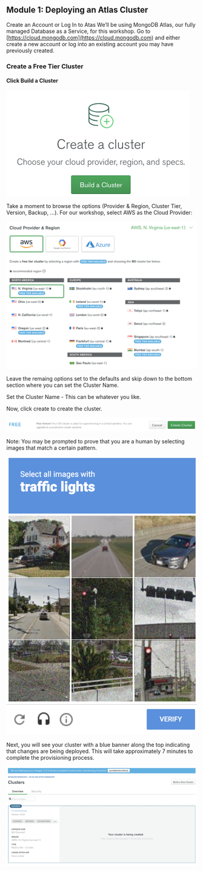 ## Module 1: Deploying an Atlas Cluster

Create an Account or Log In to Atas
We’ll be using MongoDB Atlas, our fully managed Database as a Service, for this workshop. Go to [https://cloud.mongodb.com](https://cloud.mongodb.com) and either create a new account or log into an existing account you may have previously created.

### Create a Free Tier Cluster
#### Click Build a Cluster

![Create a Cluster](../images/02-create-cluster.png "Create a Cluster")

Take a moment to browse the options (Provider & Region, Cluster Tier, Version, Backup, …). For our workshop, select AWS as the Cloud Provider:

![Create a Cluster - Choose AWS](../images/02-create-cluster-choose-aws.png "Create a Cluster - Choose AWS")

Leave the remaing options set to the defaults and skip down to the bottom section where you can set the Cluster Name.

Set the Cluster Name - This can be whatever you like.

Now, click create to create the cluster. 

![Click Create](..//images/02-create-cluster-click-create.png "Click Create")

Note: You may be prompted to prove that you are a human by selecting images that match a certain pattern.

![Solve Human Check](..//images/02-solve-human-check.png "Solve Human Check")

Next, you will see your cluster with a blue banner along the top indicating that changes are being deployed. This will take approximately 7 minutes to complete the provisioning process.

![Deploying Cluster](..//images/02-deploying-cluster.png "Deploying Cluster")


